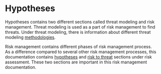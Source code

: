# Hypotheses

Hypotheses contains two different sections called threat modeling and risk management. Threat modeling is used as a part of risk management to find threats. Under threat modeling, there is information about different threat modeling [methodologies](https://github.com/JYVSECTEC/PHR-model/tree/master/Hypotheses/Methodologies/README.md). 

Risk management contains different phases of risk management process. As a difference compared to several other risk management processes, this documentation contains [hypotheses](https://github.com/JYVSECTEC/PHR-model/tree/master/Hypotheses/Risk%20Management/Risk%20Assessment/Hypotheses/README.md) and [risk to threat](https://github.com/JYVSECTEC/PHR-model/tree/master/Hypotheses/Risk%20Management/Risk%20Assessment/Risk%20to%20Threat/README.md) sections under risk assessment. These two sections are important in this risk management documentation.
